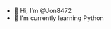 - 👋 Hi, I’m @Jon8472
- 🌱 I’m currently learning Python

<!---
Jon8472/Jon8472 is a ✨ special ✨ repository because its `README.md` (this file) appears on your GitHub profile.
You can click the Preview link to take a look at your changes.
--->
